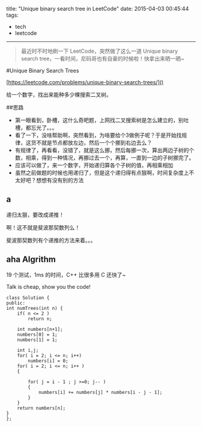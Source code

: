 title: "Unique binary search tree in LeetCode"
date: 2015-04-03 00:45:44
tags: 
- tech
- leetcode
---

> 最近时不时地刷一下 LeetCode，突然做了这么一道 Unique binary search tree，一看时间，尼码哥也有自豪的时候啦！快拿出来晒一晒~

<!--more-->
#Unique Binary Search Trees

[https://leetcode.com/problems/unique-binary-search-trees/]()

给一个数字，找出来能种多少棵搜索二叉树。

##思路

* 第一眼看到，卧槽，这什么奇皅题，上网找二叉搜索树是怎么建立的，别吐槽，都忘光了。。。
* 看了一下，没啥帮助啊，突然看到，为啥要给个3做例子呢？于是开始找规律，这货不就是节点都放左边，然后一个个挪到右边去么？
* 有规律了，再看看，没错了，就是这么挪，然后每挪一次，算出两边子树的个数，相乘，得到一种情况，再挪过去一个，再算，一直到一边的子树挪完了。
* 应该可以做了，来一个数字，开始递归算各个子树的值，再相乘相加
* 虽然之前做题的时候也用递归了，但是这个递归得有点狠啊，时间复杂度上不太好吧？想想有没有别的方法


## a

递归太狠，要改成递推！

啊！这不就是斐波那契数列么！

斐波那契数列有个递推的方法来着。。。

## aha Algrithm

19 个测试，1ms 的时间，C++ 比很多用 C 还快了~

Talk is cheap, show you the code!


```
class Solution {
public:
int numTrees(int n) {
	if( n <= 2 )
		return n;

	int numbers[n+1];
	numbers[0] = 1;
	numbers[1] = 1;

	int i,j;
	for( i = 2; i <= n; i++)
		numbers[i] = 0;
	for( i = 2; i <= n; i++ )
	{

		for( j = i - 1 ; j >=0; j-- )
		{
			numbers[i] += numbers[j] * numbers[i - j - 1];
		}
	}
    return numbers[n];
}
};
```